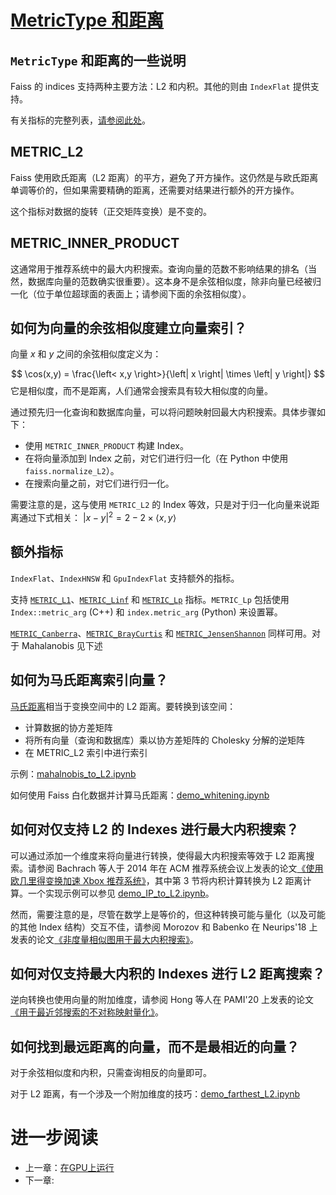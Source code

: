 # [MetricType 和距离](https://github.com/facebookresearch/faiss/wiki/MetricType-and-distances)

## `MetricType` 和距离的一些说明

Faiss 的 indices 支持两种主要方法：L2 和内积。其他的则由 `IndexFlat` 提供支持。

有关指标的完整列表，[请参阅此处](https://github.com/facebookresearch/faiss/blob/master/faiss/MetricType.h#L44)。

## METRIC_L2

Faiss 使用欧氏距离（L2 距离）的平方，避免了开方操作。这仍然是与欧氏距离单调等价的，但如果需要精确的距离，还需要对结果进行额外的开方操作。

这个指标对数据的旋转（正交矩阵变换）是不变的。

## METRIC_INNER_PRODUCT

这通常用于推荐系统中的最大内积搜索。查询向量的范数不影响结果的排名（当然，数据库向量的范数确实很重要）。这本身不是余弦相似度，除非向量已经被归一化（位于单位超球面的表面上；请参阅下面的余弦相似度）。

## 如何为向量的余弦相似度建立向量索引？

向量 $x$ 和 $y$ 之间的余弦相似度定义为：

$$
\cos(x,y) = \frac{\left< x,y \right>}{\left| x \right| \times \left| y \right|}
$$
它是相似度，而不是距离，人们通常会搜索具有较大相似度的向量。

通过预先归一化查询和数据库向量，可以将问题映射回最大内积搜索。具体步骤如下：

- 使用 `METRIC_INNER_PRODUCT` 构建 Index。
- 在将向量添加到 Index 之前，对它们进行归一化（在 Python 中使用 `faiss.normalize_L2`）。
- 在搜索向量之前，对它们进行归一化。

需要注意的是，这与使用 `METRIC_L2` 的 Index 等效，只是对于归一化向量来说距离通过下式相关： $\left| x - y \right| ^2 = 2 - 2 \times \left< x, y \right>$ 

## 额外指标

`IndexFlat`、`IndexHNSW` 和 `GpuIndexFlat` 支持额外的指标。

支持 [`METRIC_L1`](https://en.wikipedia.org/wiki/Taxicab_geometry)、[`METRIC_Linf`](https://en.wikipedia.org/wiki/Chebyshev_distance) 和 [`METRIC_Lp`](https://en.wikipedia.org/wiki/Lp_space) 指标。`METRIC_Lp` 包括使用 `Index::metric_arg` (C++) 和 `index.metric_arg` (Python) 来设置幂。

[`METRIC_Canberra`](https://en.wikipedia.org/wiki/Canberra_distance)、[`METRIC_BrayCurtis`](https://docs.scipy.org/doc/scipy/reference/generated/scipy.spatial.distance.braycurtis.html) 和 [`METRIC_JensenShannon`](https://en.wikipedia.org/wiki/Jensen–Shannon_divergence) 同样可用。对于 Mahalanobis 见下述

## 如何为马氏距离索引向量？

[马氏距离](https://en.wikipedia.org/wiki/Mahalanobis_distance)相当于变换空间中的 L2 距离。要转换到该空间：

- 计算数据的协方差矩阵
- 将所有向量（查询和数据库）乘以协方差矩阵的 Cholesky 分解的逆矩阵
- 在 METRIC_L2 索引中进行索引

示例：[mahalnobis_to_L2.ipynb](https://gist.github.com/mdouze/6cc12fa967e5d9911580ef633e559476)

如何使用 Faiss 白化数据并计算马氏距离：[demo_whitening.ipynb](https://gist.github.com/mdouze/33fc39927c343c4ca003f1d8f5a412ef)

## 如何对仅支持 L2 的 Indexes 进行最大内积搜索？

可以通过添加一个维度来将向量进行转换，使得最大内积搜索等效于 L2 距离搜索。请参阅 Bachrach 等人于 2014 年在 ACM 推荐系统会议上发表的论文[《使用欧几里得变换加速 Xbox 推荐系统》](http://ulrichpaquet.com/Papers/SpeedUp.pdf)，其中第 3 节将内积计算转换为 L2 距离计算。一个实现示例可以参见 [demo_IP_to_L2.ipynb](https://gist.github.com/mdouze/e4bdb404dbd976c83fe447e529e5c9dc)。

然而，需要注意的是，尽管在数学上是等价的，但这种转换可能与量化（以及可能的其他 Index 结构）交互不佳，请参阅 Morozov 和 Babenko 在 Neurips'18 上发表的论文[《非度量相似图用于最大内积搜索》](https://proceedings.neurips.cc/paper/2018/hash/229754d7799160502a143a72f6789927-Abstract.html)。

## 如何对仅支持最大内积的 Indexes 进行 L2 距离搜索？

逆向转换也使用向量的附加维度，请参阅 Hong 等人在 PAMI'20 上发表的论文[《用于最近邻搜索的不对称映射量化》](https://cse.buffalo.edu/~jsyuan/papers/2020/Asymmetric_Mapping_Quantization_for_Nearest_Neighbor_Search.pdf)。

## 如何找到最远距离的向量，而不是最相近的向量？

对于余弦相似度和内积，只需查询相反的向量即可。

对于 L2 距离，有一个涉及一个附加维度的技巧：[demo_farthest_L2.ipynb](https://gist.github.com/mdouze/c7653aaa8c3549b28bad75bd67543d34#file-demo_farthest_l2-ipynb)

# 进一步阅读
- 上一章：[在GPU上运行](<Running on GPUs.md>)
- 下一章: []()





<!-- 完成标志, 看不到, 请忽略! -->